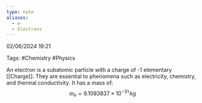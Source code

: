 ```yaml
---
type: note
aliases:
  - e-
  - Electrons
---
```

02/06/2024 19:21

Tags: #Chemistry #Physics 

An electron is a subatomic particle with a charge of -1 elementary [[Charge]]. They are essential to phenomena such as electricity, chemistry, and thermal conductivity. It has a mass of:
$$
m_e=9.1093837\times 10^{-31}\,\text{kg}
$$

